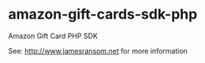 # amazon-gift-cards-sdk-php
Amazon Gift Card PHP SDK

See: http://www.jamesransom.net for more information
